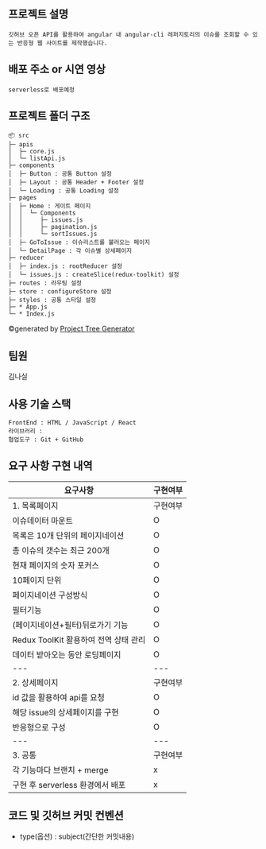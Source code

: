 ## 프로젝트 설명

    깃허브 오픈 API를 활용하여 angular 내 angular-cli 레퍼지토리의 이슈를 조회할 수 있는 반응형 웹 사이트를 제작했습니다.

## 배포 주소 or 시연 영상

    serverless로 배포예정 

## 프로젝트 폴더 구조

```
📦 src
├─ apis
│  ├─ core.js
│  └─ listApi.js
├─ components
│  ├─ Button : 공통 Button 설정
│  ├─ Layout : 공통 Header + Footer 설정
│  └─ Loading : 공통 Loading 설정
├─ pages
│  ├─ Home : 게이트 페이지
│  │  └─ Components
│  │     ├─ issues.js
│  │     ├─ pagination.js
│  │     └─ sortIssues.js
│  ├─ GoToIssue : 이슈리스트를 불러오는 페이지
│  └─ DetailPage : 각 이슈별 상세페이지
├─ reducer
│  ├─ index.js : rootReducer 설정
│  └─ issues.js : createSlice(redux-toolkit) 설정
├─ routes : 라우팅 설정
├─ store : configureStore 설정
├─ styles : 공통 스타일 설정
├─ * App.js
└─ * Index.js
```
©generated by [Project Tree Generator](https://woochanleee.github.io/project-tree-generator)

## 팀원

   김나실

## 사용 기술 스택

    FrontEnd : HTML / JavaScript / React
    라이브러리 :
    협업도구 : Git + GitHub

## 요구 사항 구현 내역


| 요구사항                              | 구현여부 |
| ------------------------------------- | -------- |
| 1. 목록페이지                         | 구현여부 |
| 이슈데이터 마운트                     | O        |
| 목록은 10개 단위의 페이지네이션       | O        |
| 총 이슈의 갯수는 최근 200개           | O        |
| 현재 페이지의 숫자 포커스             | O        |
| 10페이지 단위                         | O        |
| 페이지네이션 구성방식                 | O        |
| 필터기능                              | O        |
| (페이지네이션+필터)뒤로가기 기능      | O        |
| Redux ToolKit 활용하여 전역 상태 관리 | O        |
| 데이터 받아오는 동안 로딩페이지       | O        |
| ---                                   | ---      |
| 2. 상세페이지                         | 구현여부 |
| id 값을 활용하여 api를 요청           | O        |
| 해당 issue의 상세페이지를 구현        | O        |
| 반응형으로 구성                       | O        |
| ---                                   | ---      |
| 3. 공통                               | 구현여부 |
| 각 기능마다 브랜치 + merge            | x        |
| 구현 후 serverless 환경에서 배포      | x        |

## 코드 및 깃허브 커밋 컨벤션
 - type(옵션) : subject(간단한 커밋내용)
